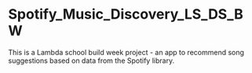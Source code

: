 # Spotify_Music_Discovery_LS_DS_BW
This is a Lambda school build week project - an app to recommend song suggestions based on data from the Spotify library. 

